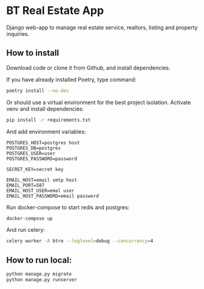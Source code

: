 # BT Real Estate App

Django web-app to manage real estate service, realtors, listing and property inquiries.

## How to install

Download code or clone it from Github, and install dependencies.

If you have already installed Poetry, type command:

```bash
poetry install --no-dev
```

Or should use a virtual environment for the best project isolation. Activate venv and install dependencies:

```bash
pip install -r requirements.txt
```

And add environment variables:

```env
POSTGRES_HOST=postgres host
POSTGRES_DB=postgres
POSTGRES_USER=user
POSTGRES_PASSWORD=password

SECRET_KEY=secret key

EMAIL_HOST=email smtp host
EMAIL_PORT=587
EMAIL_HOST_USER=emal user
EMAIL_HOST_PASSWORD=email password
```

Run docker-compose to start redis and postgres:

```bash
docker-compose up
```

And run celery:

```bash
celery worker -A btre --loglevel=debug --concurrency=4
```

## How to run local:

```bash
python manage.py migrate
python manage.py runserver
```
